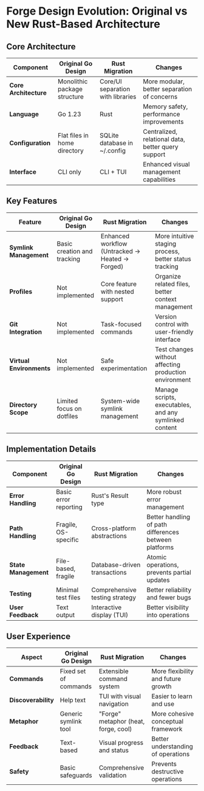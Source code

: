 # Forge Design Evolution: Original vs New Rust-Based Architecture

## Core Architecture

| **Component** | **Original Go Design** | **Rust Migration** | **Changes** |
|---------------|------------------------|-------------------|-------------|
| **Core Architecture** | Monolithic package structure | Core/UI separation with libraries | More modular, better separation of concerns |
| **Language** | Go 1.23 | Rust | Memory safety, performance improvements |
| **Configuration** | Flat files in home directory | SQLite database in ~/.config | Centralized, relational data, better query support |
| **Interface** | CLI only | CLI + TUI | Enhanced visual management capabilities |

## Key Features

| **Feature** | **Original Go Design** | **Rust Migration** | **Changes** |
|-------------|------------------------|-------------------|-------------|
| **Symlink Management** | Basic creation and tracking | Enhanced workflow (Untracked → Heated → Forged) | More intuitive staging process, better status tracking |
| **Profiles** | Not implemented | Core feature with nested support | Organize related files, better context management |
| **Git Integration** | Not implemented | Task-focused commands | Version control with user-friendly interface |
| **Virtual Environments** | Not implemented | Safe experimentation | Test changes without affecting production environment |
| **Directory Scope** | Limited focus on dotfiles | System-wide symlink management | Manage scripts, executables, and any symlinked content |

## Implementation Details

| **Component** | **Original Go Design** | **Rust Migration** | **Changes** |
|---------------|------------------------|-------------------|-------------|
| **Error Handling** | Basic error reporting | Rust's Result type | More robust error management |
| **Path Handling** | Fragile, OS-specific | Cross-platform abstractions | Better handling of path differences between platforms |
| **State Management** | File-based, fragile | Database-driven transactions | Atomic operations, prevents partial updates |
| **Testing** | Minimal test files | Comprehensive testing strategy | Better reliability and fewer bugs |
| **User Feedback** | Text output | Interactive display (TUI) | Better visibility into operations |

## User Experience

| **Aspect** | **Original Go Design** | **Rust Migration** | **Changes** |
|------------|------------------------|-------------------|-------------|
| **Commands** | Fixed set of commands | Extensible command system | More flexibility and future growth |
| **Discoverability** | Help text | TUI with visual navigation | Easier to learn and use |
| **Metaphor** | Generic symlink tool | "Forge" metaphor (heat, forge, cool) | More cohesive conceptual framework |
| **Feedback** | Text-based | Visual progress and status | Better understanding of operations |
| **Safety** | Basic safeguards | Comprehensive validation | Prevents destructive operations |

